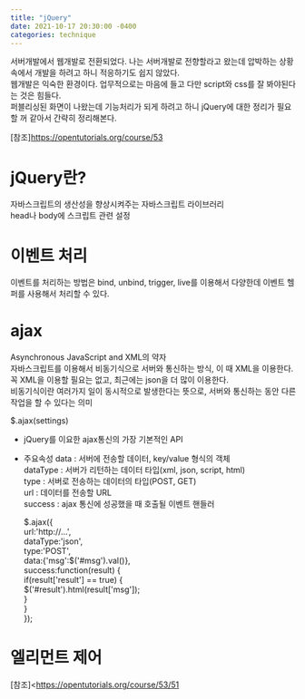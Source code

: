 ```yaml
---
title: "jQuery"
date: 2021-10-17 20:30:00 -0400
categories: technique
---
```

서버개발에서 웹개발로 전환되었다. 나는 서버개발로 전향할라고 왔는데 압박하는 상황 속에서 개발을 하려고 하니 적응하기도 쉽지 않았다.   
웹개발은 익숙한 환경이다. 업무적으로는 마음에 들고 다만 script와 css를 잘 봐야된다는 것은 힘들다.   
퍼블리싱된 화면이 나왔는데 기능처리가 되게 하려고 하니 jQuery에 대한 정리가 필요할 꺼 같아서 간략히 정리해본다.   

[참조]<https://opentutorials.org/course/53>   

# jQuery란?     
자바스크립트의 생산성을 향상시켜주는 자바스크립트 라이브러리   
head나 body에 스크립트 관련 설정   
<script type="text/javascript" src="https://ajax.googleapis.com/ajax/libs/jquery/1.6.2/jquery.min.js"></script>   

# 이벤트 처리
이벤트를 처리하는 방법은 bind, unbind, trigger, live를 이용해서 다양한데 이벤트 헬퍼를 사용해서 처리할 수 있다.   
<script type="text/javascript">   
  function clickHandler(e) {   
       alert('thank you');   
  }   
  $(document).ready(function() {   
       $('#click_me').click(clickHandler);   
       $('#remove_event').click(function(e) {   
           $('#click_me').unbind('click', clickHandler);   
       });   
       $('#trigger_event').click(function(e) {   
           $('#click_me').trigger('click');   
       });   
  })   
</script>   

# ajax   
Asynchronous JavaScript and XML의 약자   
자바스크립트를 이용해서 비동기식으로 서버와 통신하는 방식, 이 때 XML을 이용한다.   
꼭 XML을 이용할 필요는 없고, 최근에는 json을 더 많이 이용한다.   
비동기식이란 여러가지 일이 동시적으로 발생한다는 뜻으로, 서버와 통신하는 동안 다른 작업을 할 수 있다는 의미   

$.ajax(settings)   
- jQuery를 이요한 ajax통신의 가장 기본적인 API   
- 주요속성
   data : 서버에 전송할 데이터, key/value 형식의 객체   
   dataType : 서버가 리턴하는 데이터 타입(xml, json, script, html)   
   type : 서버로 전송하는 데이터의 타입(POST, GET)   
   url : 데이터를 전송할 URL   
   success : ajax 통신에 성공했을 때 호출될 이벤트 핸들러   
   
   $.ajax({   
       url:'http://...',   
       dataType:'json',   
       type:'POST',   
       data:{'msg':$('#msg').val()},   
       success:function(result) {   
           if(result['result'] == true) {   
              $('#result').html(result['msg']);   
           }   
        }   
   });   
   
# 엘리먼트 제어
[참조]<https://opentutorials.org/course/53/51

